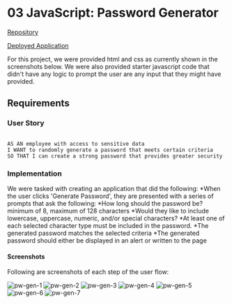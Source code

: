 # 03 JavaScript: Password Generator

[Repository](https://github.com/timweyel/password-generator)

[Deployed Application](https://timweyel.github.io/password-generator/)

For this project, we were provided html and css as currently shown in the screenshots below. We were also provided starter javascript code that didn't have any logic to prompt the user are any input that they might have provided.

## Requirements

### User Story

```

AS AN employee with access to sensitive data
I WANT to randomly generate a password that meets certain criteria
SO THAT I can create a strong password that provides greater security
```

### Implementation

We were tasked with creating an application that did the following:
*When the user clicks 'Generate Password', they are presented with a series of prompts that ask the following:
*How long should the password be? minimum of 8, maximum of 128 characters
*Would they like to include lowercase, uppercase, numeric, and/or special characters?
*At least one of each selected character type must be included in the password.
*The generated password matches the selected criteria
*The generated password should either be displayed in an alert or written to the page

#### Screenshots

Following are screenshots of each step of the user flow:

![pw-gen-1](https://user-images.githubusercontent.com/11637772/108550241-258a7a00-72a3-11eb-9df3-c5e5371dc96c.png)
![pw-gen-2](https://user-images.githubusercontent.com/11637772/108550247-27543d80-72a3-11eb-9466-381cf89393ba.png)
![pw-gen-3](https://user-images.githubusercontent.com/11637772/108550250-28856a80-72a3-11eb-8830-237451cf25d1.png)
![pw-gen-4](https://user-images.githubusercontent.com/11637772/108550252-29b69780-72a3-11eb-9f3d-eebede510d61.png)
![pw-gen-5](https://user-images.githubusercontent.com/11637772/108550255-2ae7c480-72a3-11eb-9362-e82e9a9883f0.png)
![pw-gen-6](https://user-images.githubusercontent.com/11637772/108550257-2b805b00-72a3-11eb-8a76-de3246d6f675.png)
![pw-gen-7](https://user-images.githubusercontent.com/11637772/108550261-2cb18800-72a3-11eb-8938-c513c87d7964.png)

